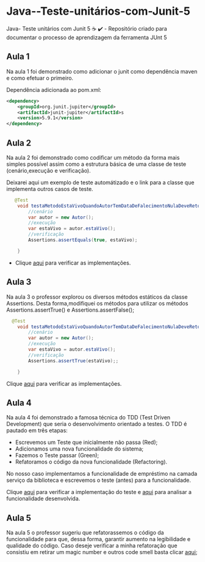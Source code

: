 # Java--Teste-unitários-com-Junit-5
Java- Teste unitários com Junit 5 :coffee: :heavy_check_mark: - Repositório criado para documentar o processo de aprendizagem da ferramenta JUnt 5

## Aula 1

Na aula 1 foi demonstrado como adicionar o junit como dependência maven e como efetuar o primeiro.

Dependência adicionada ao pom.xml:
```xml 
<dependency>
    <groupId>org.junit.jupiter</groupId>
    <artifactId>junit-jupiter</artifactId>s
    <version>5.9.1</version>
</dependency>
```
## Aula 2

Na aula 2 foi demonstrado como codificar um método da forma mais simples possível assim como a estrutura básica de uma classe de teste (cenário,execução e verificação).

Deixarei aqui um exemplo de teste automátizado e o link para a classe que implementa outros casos de teste.

```java
   @Test
    void testaMetodoEstaVivoQuandoAutorTemDataDeFalecimentoNulaDeveRetornarTrue(){
        //cenário
        var autor = new Autor();
        //execução
        var estaVivo = autor.estaVivo();
        //verificação
        Assertions.assertEquals(true, estaVivo);

    }
```
- Clique [aqui](https://github.com/lramon2001/Java--Teste-unitarios-com-Junit-5/blob/main/models/AutorTest.java) para verificar as implementações.
## Aula 3

Na aula 3 o professor explorou os diversos métodos estáticos da classe Assertions. Desta forma,modifiquei os métodos para utilizar os métodos Assertions.assertTrue() e Assertions.assertFalse();

```java
  @Test
    void testaMetodoEstaVivoQuandoAutorTemDataDeFalecimentoNulaDeveRetornarTrue(){
        //cenário
        var autor = new Autor();
        //execução
        var estaVivo = autor.estaVivo();
        //verificação
        Assertions.assertTrue(estaVivo);;

    }
```

Clique [aqui](https://github.com/lramon2001/Java--Teste-unitarios-com-Junit-5/blob/main/models/AutorTestII.java) para verificar as implementações.

## Aula 4

Na aula 4 foi demonstrado a famosa técnica do TDD (Test Driven Development) que seria o desenvolvimento orientado a testes. O TDD é pautado em três etapas:
- Escrevemos um Teste que inicialmente não passa (Red);
- Adicionamos uma nova funcionalidade do sistema;
- Fazemos o Teste passar (Green);
- Refatoramos o código da nova funcionalidade (Refactoring).

No nosso caso implementamos a funcionalidade de empréstimo na camada serviço da biblioteca e escrevemos o teste (antes) para a funcionalidade.

Clique [aqui](https://github.com/lramon2001/Java--Teste-unitarios-com-Junit-5/blob/main/services/EmprestimoServiceTest.java) para verificar a implementação do teste e [aqui](https://github.com/lramon2001/Java--Teste-unitarios-com-Junit-5/blob/main/services/EmprestimoService.java) para analisar a funcionalidade desenvolvida.

## Aula 5
Na aula 5 o professor sugeriu que refatorassemos o código da funcionalidade para que, dessa forma, garantir aumento na legibilidade e qualidade do código. Caso deseje verificar a minha refatoração que consistiu em retirar um magic number e outros code smell basta clicar [aqui]();
